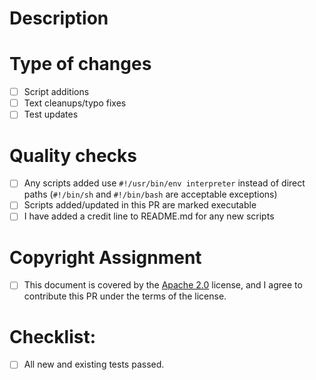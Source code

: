 <!--- Provide a general summary of your changes in the Title above -->
<!--- If you're unsure about anything in this checklist, don't hesitate to create a PR and ask. I'm happy to help! -->

# Description

<!--- Describe your changes in detail -->

# Type of changes

<!--- What types of changes does your submission introduce? Put an `x` in all the boxes that apply: -->

- [ ] Script additions
- [ ] Text cleanups/typo fixes
- [ ] Test updates

# Quality checks

- [ ] Any scripts added use `#!/usr/bin/env interpreter` instead of direct paths (`#!/bin/sh` and `#!/bin/bash` are acceptable exceptions)
- [ ] Scripts added/updated in this PR are marked executable
- [ ] I have added a credit line to README.md for any new scripts

# Copyright Assignment

- [ ] This document is covered by the [Apache 2.0](https://github.com/unixorn/containierized-awscli/blob/master/LICENSE) license, and I agree to contribute this PR under the terms of the license.

# Checklist:

<!--- Go over all the following points, and put an `x` in all the boxes that apply. -->
- [ ] All new and existing tests passed.
